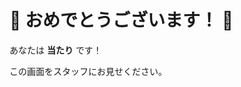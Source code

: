 <!DOCTYPE html>
<html lang="ja">
<head>
<meta charset="UTF-8">

  <h1>🎉 おめでとうございます！ 🎉</h1>
  <p>あなたは <strong>当たり</strong> です！</p>
  <p>この画面をスタッフにお見せください。</p>
</body>
</html>
